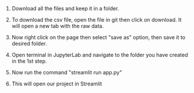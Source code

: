 1. Download all the files and keep it in a folder.

2. To download the csv file, open the file in git then click on download. It will open a new tab with the raw data.

3. Now right click on the page then select "save as" option, then save it to desired folder.

4. Open terminal in JupyterLab and navigate to the folder you have created in the 1st step.

5. Now run the command "streamlit run app.py"

6. This will open our project in Streamlit